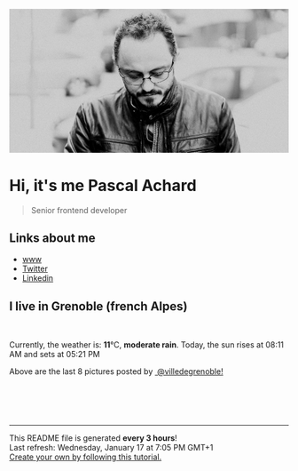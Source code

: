 ![Pascal Achard](./images/photo-pascal-achard.jpg)
# Hi, it's me Pascal Achard
> Senior frontend developer

## Links about me
- [www](https://www.pascal-achard.com)
- [Twitter](https://twitter.com/botmaster)
- [Linkedin](http://www.linkedin.com/in/pascal-achard)


## I live in Grenoble (french Alpes)
<img src="https://openweathermap.org/img/wn/10n@2x.png" alt="">

Currently, the weather is: **11**°C, **moderate rain**.
Today, the sun rises at 08:11 AM and sets at 05:21 PM

Above are the last 8 pictures posted by <a href="https://www.instagram.com/villedegrenoble/" target="_blank"><img alt="" src="https://upload.wikimedia.org/wikipedia/commons/thumb/e/e7/Instagram_logo_2016.svg/1024px-Instagram_logo_2016.svg.png" width="20"/> @villedegrenoble!</a>

<p style="display: flex; flex-wrap: wrap; gap: 20px;">
        <img src="https://cdn1.picuki.com/hosted-by-instagram/q/0exhNuNYnjBcaS3SYdxKjf8F2vJ1Wg9SZ60STLepjSVmIR1vLHOapZA0mpCl6yRxIwVgFDeSYzth7YMoVl9ZAz19PELZSbaKSDtc7qqfUOrN1DVk9ZVmlL0xKnEabHKt9ccqXQmYdSgIGaYDG7uo%7C%7CesJ+fvqcjcFpjuMNbRCkDdttdCwFahlza4ls%7C%7Ce4kx2xu5xncG0M920meUx78pvlpDk1VOCtIc17q7VySKNBicMCv6K81Sa8H2QkaHp%7C%7CECKet8XCkONFui3rSzY57zz2F%7C%7CB9EEIdvlqztEsrlIM3kqePP5Rg%7C%7CN8A6bPDRH8JGWlvqklPv6XslHPaSUGI%7C%7CmIUwGPRn+T8J7gvoarzJPCVUOTiyTidQ6v3QJZGcC4hNNHBfHvpdNuCLtF2oq4cMu8LhHrwoyLzJv73kRByBmIH1nKEBM8gE8K8woyNynHktg6Fiw4hoP6OTKQKxmQJp8+0uTwtQH71JJ8fLWzG%7C%7CEIHCvFrXrL52JHRNr4XaTdWZ6w17F6FhKpLKRLs+rhsN4k8.jpeg" alt="" width="200"/>
        <img src="https://cdn1.picuki.com/hosted-by-instagram/q/0exhNuNYnjBcaS3SYdxKjf8F2vJ1Wg9SZ60STLepjSVmIR1vLHOapZA0mpCl6yRxIwVgFDeSYzth7YsuUFxRCz19PEDXT7aPSDtd5qyeXerN0TBn95Jnk70yJXEdbXan8scqUwmYdSgIGaYDG7uo+qhT5aGuO1lQpzaEYeIVlTMB4YWbVqFKwoV98aGIjl%7C%7Cg5ZB8JzlNpiZzakosrNTUuS4LW+bxP4B3qqwxebkPtcQE%7C%7C7K%7C%7Cy3b+LmMpRGF2FG21jKLUiOMApxXvLBQAo2%7C%7C%7C%7CF6wiaUkajAiamCdgsdw5qaSDFawr2v067PeaGSAOWFNophdmlau2kjqQRXqAi25m+jL+5prgXMof87vUJqazcfq84gCFPZWbR58CDzcMA%7C%7C6BHgqaL%7C%7C3rV5hmt41tF+gD2m3l9leYRaH2yCp0Kx1tpwbfWsNpRfeK1ICb3UCJvW6ItV8zpsqNbPVTzQMLp+SpvidZKjr5C8twKD3ShAggQYsUJw==.jpeg" alt="" width="200"/>
        <img src="https://cdn1.picuki.com/hosted-by-instagram/q/0exhNuNYnjBcaS3SYdxKjf8F2vJ1Wg9SZ60STLepjSVmIR1vLHOapZA0mpCl6yRxIwVgFDeSYzth7YgrVlpWDz19PEDXTrKITT5S6qqYV+rN1TRu9JBmlLw0KXcXY3Cu8cssUgmYdSgIGaYDG7uo+qhT5aGuO1lQpTb9d7JGmC4E5ZObS6olhMF4pKeBhxbguNR3GzNJzWM1eVorrdPOrzQeEff0NZo59+90QrkFhNQR6uj8mij2EmInPVFwFA+cu5+czr5Qwxzmdwo382L6FpNtCBgKt1iXjS8QitU+oKCkLsto3fNlkI%7C%7CmHWVXSE1KhjVP1pe+lX6aJTXv1kRtwGHQyraOefs%7C%7C+7jqDKewcfLx4QXHdJ%7C%7CELehiaVdaL9j7AnHtZaaSQpt92NkCH%7C%7CtMgBPgtgm1KeCk4zJ3IB1ZmWGhKJB3c%7C%7Cyw9aqzoS6EiQSMtg4fxMSzbJ9N4UhlqseIuwttcXv+EukJNDGLjwUDNv0QJu6OoZDXVPtLTE5fPNpG%7C%7Cjc=.jpeg" alt="" width="200"/>
        <img src="https://cdn1.picuki.com/hosted-by-instagram/q/0exhNuNYnjBcaS3SYdxKjf8F2vJ1Wg9SZ60STLepjSVmIR1vLHOapZA0mpCl6yRxIwVgFDeSYzth7YkpWFxVAz19PEDXQbaISzdX766YXerN0DBh9pBhlbYxLHYbYnCn9MEpVQmYdSgIGaYDG7uo+qhT5aGuO1lQpTb9d7JGmC4E5ZObS6olhMF4pKeBhxbguNR3GzNJzWM1eVorrdPOrzQeEff0NZo59+90QrkFhNQR6uj8mij2EmInPVFwFA+cu5+czr5Qwxzmdwo382L6d6oyJmc8jUe14RUQitQ5n9X6Dcto3fNlkI%7C%7CmHWVXSE1KhjVP1pe+lX6aJTXv1kRtwGHQyraOefs%7C%7C+7jqDKewcfLx4QXHeZ7qNehhR30VLcjRBnHLZaaSQpt92NkCH%7C%7CtMgBPgtgm1KeCk4zJ3IA1+qT2FNbtoTs6e3qO8+U37jm6NjwYitZi9WIER7VNu+s2i1gxjYEreOt8JNDGLjwUDMf8VU+uOoZDXVPtLTE5fPNpG%7C%7Cjc=.jpeg" alt="" width="200"/>
        <img src="https://cdn1.picuki.com/hosted-by-instagram/q/0exhNuNYnjBcaS3SYdxKjf8F2vJ1Wg9SZ60STLepjSVmIR1vLHOapZA0mpCl6yRxIwVgFDeSYzth7YgtUltSCD19PEDXTrSNTT5S6qqdXOrN1jVm8JFpnLY1JXYcZneu9sQvUgmYdSgIGaYDG7uo+qhT5aGuO1lQpzaEYeIVlTMB4YWbVqFKwoV98aGIjl%7C%7Cg5ZB8JzlNpiZzakosrNTUuS4LW+bxP4B3qqwxebkPtcQE%7C%7C7K%7C%7Cy3z+LmMpRGF2FG2N74XWx7ggpHWxURQAo2qIFfABaUkajAiamCdgsdw5qaSDFawr2v067PeaGSAOWFNophdmlau2kjqQRXqAjGxm6jD95oLiXPQt87rUIqCwT+q74wCFPZWbR58CDzcMA%7C%7C6BHgqaL%7C%7C3rV5hmt41sT6B6x0qH2A6%7C%7CV7rh3SFeUS1BjQ3fW5QnYuzN5%7C%7C2d6CLb2jTdkzgXmduofPVTzQMLp+Suz1QrWjr5C8twKD3ShAggQYsUJw==.jpeg" alt="" width="200"/>
        <img src="https://cdn1.picuki.com/hosted-by-instagram/q/0exhNuNYnjBcaS3SYdxKjf8F2vJ1Wg9SZ60STLepjSVmIR1vLHOapZA0mpCl6yRxIwVgFDeSYzth7IIuVF1UCj19PEDdTrGASjpU6q2bXOzN2zNi8JFmlLk3LHwdYX6n8cUlXAmYdSgIGaYDG7uo+qhT5aGuO1lQpzb9d7JGmC4E5ZPiXaRyl5RzsuS4jkja45BsNz5F%7C%7CH8kKl1lodnd%7C%7CndYEvf0PMd6trV2QaUNh4kG5OKopCu7Lm4rbzMvR2PZhYXCoOELhn7yYDdrqTj2EYw8d20mvgWSrTIQ9IkqhdiDG7w82q4vkIH2bUdBXG9p+kMjxdK0kBzOaWOh2nxZxnmO76mYIdECh4%7C%7CeL8qEe9Hc2w%7C%7CaW+XxIIIcc0tKU9iTAHuScri1BMoO294JE%7C%7CAThw6K0QCfJLj18zlCDW1%7C%7CtTGsOIRHacKX0Iax3TrloxSXhSoOtcSEQ6Jy%7C%7CVkEzcmV2EB0fCGQUOlsHmOE+hYdHN1%7C%7CYrfMw8bWOL0WHg==.jpeg" alt="" width="200"/>
        <img src="https://cdn1.picuki.com/hosted-by-instagram/q/0exhNuNYnjBcaS3SYdxKjf8F2vJ1Wg9SZ60STLepjSVmIR1vLHOapZA0mpCl6yRxIwVgFDeSYzth7IIvWV9VAj19PEHZQbSPTzdQ7a6aVubN0jZu%7C%7CJdolLcxJXIWY3+o8MooUwmYdSgIGaYDG7uo+qhT5aGuO1lQpzaEYeIVlTMB4YWbVqFKwoV98aGIjl%7C%7Cg5ZB8JzlNpiZzakosrNTUuS4LW+bxP4B3qqwxebkPtcQE%7C%7C7K%7C%7Cy3z+LmMpRGF2FG2H76LOnMk3pxrKJBQAxE31ffluaUkajAiamCdgsdw5qaSDFawr2v067PeaGSAOWFNophdmlau2kjqQRXqAjG1I7nj+9rDgXMot87j6LqayYe694RCFPZWbR58CDzcMA%7C%7C6BHgqaL%7C%7C3rV5hmt41tJfxX503l1hS8QP3N+hZJAhJjqiO5FJ5HU+6f4Z2NwlH%7C%7CtQqNti9uuM2LSvVTzQMLp+SuyiQjKzr5C8twKD3ShAggQYsUJw==.jpeg" alt="" width="200"/>
        <img src="https://cdn1.picuki.com/hosted-by-instagram/q/0exhNuNYnjBcaS3SYdxKjf8F2vJ1Wg5SZ60STLepjSVmIR1vLHOapZA0mpCl6yRxIwVgFDeSYzth44MiUVpXAj19PEbZSb2MSDdR6q2bUefN0DFk8pBil7s2LXQWZHKn%7C%7CsEqVgmYdSgIGaYDG7uo+qhT5aGuO1lQpzaEYeIVlTMB4YWbVqFKwoV98aGIjl%7C%7Cg5ZB8JzlNpiZyakosrNTUuS4LW+bxP4B3qqwxebkPtcQE%7C%7C7K%7C%7Cy3P+LmMpRGF2FG2aiKmSrPc3nXW9WRQAxFGDH70oaUkajAiamCdgsdw5qaSDFawr2v067PeaGSAOWFNophdmlau2kjqQRXqAjG1Y9jT9yLjgX%7C%7CQDsbjUHOmwX9jz4wCFPZWbR58CDzcMA%7C%7C6BHgqaL%7C%7C3rV5hmt41tKfZN%7C%7ClTm6T6%7C%7CJ5zCykEhK2R4r2LeIoVPF9av4Yy+%7C%7CX7gpGy7pQZpnv2BWvVTzQMLp+Spv18tKjr5C8twKD3ShAggQYsUJw==.jpeg" alt="" width="200"/>
</p>

------------
<p>This README file is generated <b>every 3 hours</b>!
    <br />Last refresh: Wednesday, January 17 at 7:05 PM GMT+1
    <br /><a href="https://medium.com/@th.guibert/how-to-create-a-self-updating-readme-md-for-your-github-profile-f8b05744ca91">Create your own by following this tutorial.</a>
</p>
<p><a href="https://github.com/botmaster/botmaster/actions/workflows/main.yaml"><img alt="" src="https://github.com/botmaster/botmaster/actions/workflows/main.yaml/badge.svg" /></a></p>

